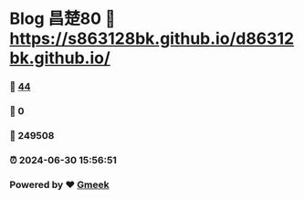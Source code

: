# Blog 昌楚80 :link: https://s863128bk.github.io/d86312bk.github.io/ 
### :page_facing_up: [44](https://s863128bk.github.io/d86312bk.github.io//tag.html) 
### :speech_balloon: 0 
### :hibiscus: 249508 
### :alarm_clock: 2024-06-30 15:56:51 
### Powered by :heart: [Gmeek](https://github.com/Meekdai/Gmeek)

